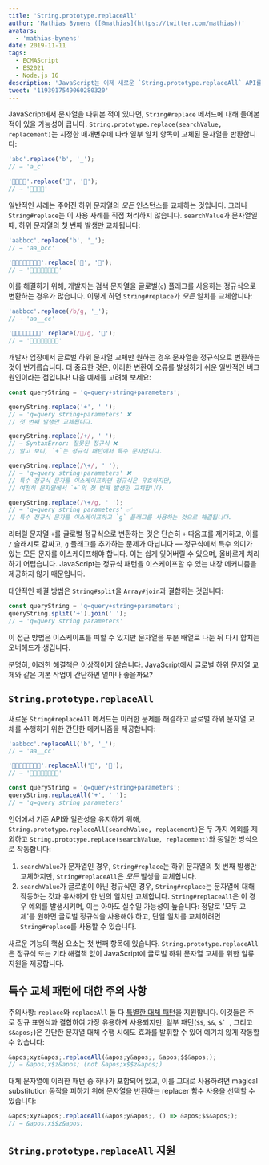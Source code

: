 ```yaml
---
title: 'String.prototype.replaceAll'
author: 'Mathias Bynens ([@mathias](https://twitter.com/mathias))'
avatars:
  - 'mathias-bynens'
date: 2019-11-11
tags:
  - ECMAScript
  - ES2021
  - Node.js 16
description: 'JavaScript는 이제 새로운 `String.prototype.replaceAll` API를 통해 글로벌 하위 문자열 교체를 위한 일류 지원을 제공합니다.'
tweet: '1193917549060280320'
---
```

JavaScript에서 문자열을 다뤄본 적이 있다면, `String#replace` 메서드에 대해 들어본 적이 있을 가능성이 큽니다. `String.prototype.replace(searchValue, replacement)`는 지정한 매개변수에 따라 일부 일치 항목이 교체된 문자열을 반환합니다:

<!--truncate-->
```js
'abc'.replace('b', '_');
// → 'a_c'

'🍏🍋🍊🍓'.replace('🍏', '🥭');
// → '🥭🍋🍊🍓'
```

일반적인 사례는 주어진 하위 문자열의 _모든_ 인스턴스를 교체하는 것입니다. 그러나 `String#replace`는 이 사용 사례를 직접 처리하지 않습니다. `searchValue`가 문자열일 때, 하위 문자열의 첫 번째 발생만 교체됩니다:

```js
'aabbcc'.replace('b', '_');
// → 'aa_bcc'

'🍏🍏🍋🍋🍊🍊🍓🍓'.replace('🍏', '🥭');
// → '🥭🍏🍋🍋🍊🍊🍓🍓'
```

이를 해결하기 위해, 개발자는 검색 문자열을 글로벌(`g`) 플래그를 사용하는 정규식으로 변환하는 경우가 많습니다. 이렇게 하면 `String#replace`가 _모든_ 일치를 교체합니다:

```js
'aabbcc'.replace(/b/g, '_');
// → 'aa__cc'

'🍏🍏🍋🍋🍊🍊🍓🍓'.replace(/🍏/g, '🥭');
// → '🥭🥭🍋🍋🍊🍊🍓🍓'
```

개발자 입장에서 글로벌 하위 문자열 교체만 원하는 경우 문자열을 정규식으로 변환하는 것이 번거롭습니다. 더 중요한 것은, 이러한 변환이 오류를 발생하기 쉬운 일반적인 버그 원인이라는 점입니다! 다음 예제를 고려해 보세요:

```js
const queryString = 'q=query+string+parameters';

queryString.replace('+', ' ');
// → 'q=query string+parameters' ❌
// 첫 번째 발생만 교체됩니다.

queryString.replace(/+/, ' ');
// → SyntaxError: 잘못된 정규식 ❌
// 알고 보니, `+`는 정규식 패턴에서 특수 문자입니다.

queryString.replace(/\+/, ' ');
// → 'q=query string+parameters' ❌
// 특수 정규식 문자를 이스케이프하면 정규식은 유효하지만,
// 여전히 문자열에서 `+`의 첫 번째 발생만 교체합니다.

queryString.replace(/\+/g, ' ');
// → 'q=query string parameters' ✅
// 특수 정규식 문자를 이스케이프하고 `g` 플래그를 사용하는 것으로 해결됩니다.
```

리터럴 문자열 `+`를 글로벌 정규식으로 변환하는 것은 단순히 `+` 따옴표를 제거하고, 이를 `/` 슬래시로 감싸고, `g` 플래그를 추가하는 문제가 아닙니다 — 정규식에서 특수 의미가 있는 모든 문자를 이스케이프해야 합니다. 이는 쉽게 잊어버릴 수 있으며, 올바르게 처리하기 어렵습니다. JavaScript는 정규식 패턴을 이스케이프할 수 있는 내장 메커니즘을 제공하지 않기 때문입니다.

대안적인 해결 방법은 `String#split`을 `Array#join`과 결합하는 것입니다:

```js
const queryString = 'q=query+string+parameters';
queryString.split('+').join(' ');
// → 'q=query string parameters'
```

이 접근 방법은 이스케이프를 피할 수 있지만 문자열을 부분 배열로 나눈 뒤 다시 합치는 오버헤드가 생깁니다.

분명히, 이러한 해결책은 이상적이지 않습니다. JavaScript에서 글로벌 하위 문자열 교체와 같은 기본 작업이 간단하면 얼마나 좋을까요?

## `String.prototype.replaceAll`

새로운 `String#replaceAll` 메서드는 이러한 문제를 해결하고 글로벌 하위 문자열 교체를 수행하기 위한 간단한 메커니즘을 제공합니다:

```js
'aabbcc'.replaceAll('b', '_');
// → 'aa__cc'

'🍏🍏🍋🍋🍊🍊🍓🍓'.replaceAll('🍏', '🥭');
// → '🥭🥭🍋🍋🍊🍊🍓🍓'

const queryString = 'q=query+string+parameters';
queryString.replaceAll('+', ' ');
// → 'q=query string parameters'
```

언어에서 기존 API와 일관성을 유지하기 위해, `String.prototype.replaceAll(searchValue, replacement)`은 두 가지 예외를 제외하고 `String.prototype.replace(searchValue, replacement)`와 동일한 방식으로 작동합니다:

1. `searchValue`가 문자열인 경우, `String#replace`는 하위 문자열의 첫 번째 발생만 교체하지만, `String#replaceAll`은 _모든_ 발생을 교체합니다.
1. `searchValue`가 글로벌이 아닌 정규식인 경우, `String#replace`는 문자열에 대해 작동하는 것과 유사하게 한 번의 일치만 교체합니다. `String#replaceAll`은 이 경우 예외를 발생시키며, 이는 아마도 실수일 가능성이 높습니다: 정말로 '모두 교체'를 원하면 글로벌 정규식을 사용해야 하고, 단일 일치를 교체하려면 `String#replace`를 사용할 수 있습니다.

새로운 기능의 핵심 요소는 첫 번째 항목에 있습니다. `String.prototype.replaceAll`은 정규식 또는 기타 해결책 없이 JavaScript에 글로벌 하위 문자열 교체를 위한 일류 지원을 제공합니다.

## 특수 교체 패턴에 대한 주의 사항

주의사항: `replace`와 `replaceAll` 둘 다 [특별한 대체 패턴](https://developer.mozilla.org/en-US/docs/Web/JavaScript/Reference/Global_Objects/String/replace#specifying_a_string_as_the_replacement)을 지원합니다. 이것들은 주로 정규 표현식과 결합하여 가장 유용하게 사용되지만, 일부 패턴(`$$`, `$&`, ``$` ``, 그리고 `$&apos;`)은 간단한 문자열 대체 수행 시에도 효과를 발휘할 수 있어 예기치 않게 작동할 수 있습니다:

```js
&apos;xyz&apos;.replaceAll(&apos;y&apos;, &apos;$$&apos;);
// → &apos;x$z&apos; (not &apos;x$$z&apos;)
```

대체 문자열에 이러한 패턴 중 하나가 포함되어 있고, 이를 그대로 사용하려면 magical substitution 동작을 피하기 위해 문자열을 반환하는 replacer 함수 사용을 선택할 수 있습니다:

```js
&apos;xyz&apos;.replaceAll(&apos;y&apos;, () => &apos;$$&apos;);
// → &apos;x$$z&apos;
```

## `String.prototype.replaceAll` 지원

<feature-support chrome="85 https://bugs.chromium.org/p/v8/issues/detail?id=9801"
                 firefox="77 https://bugzilla.mozilla.org/show_bug.cgi?id=1608168#c8"
                 safari="13.1 https://webkit.org/blog/10247/new-webkit-features-in-safari-13-1/"
                 nodejs="16"
                 babel="yes https://github.com/zloirock/core-js#ecmascript-string-and-regexp"></feature-support>
